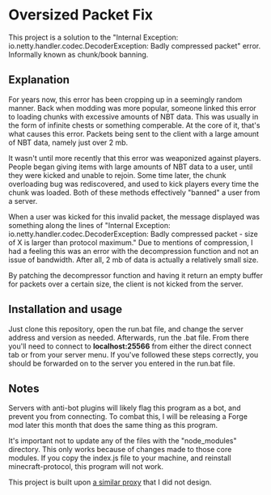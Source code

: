 # Oversized Packet Fix

This project is a solution to the "Internal Exception: io.netty.handler.codec.DecoderException: Badly compressed packet" error. Informally known as chunk/book banning.

## Explanation

For years now, this error has been cropping up in a seemingly random manner.  Back when modding was more popular, someone linked this error to loading chunks with excessive amounts of NBT data. This was usually in the form of infinite chests or something comperable.  At the core of it, that's what causes this error.  Packets being sent to the client with a large amount of NBT data, namely just over 2 mb.

It wasn't until more recently that this error was weaponized against players.  People began giving items with large amounts of NBT data to a user, until they were kicked and unable to rejoin.  Some time later, the chunk overloading bug was rediscovered, and used to kick players every time the chunk was loaded.  Both of these methods effectively "banned" a user from a server.

When a user was kicked for this invalid packet, the message displayed was something along the lines of "Internal Exception: io.netty.handler.codec.DecoderException: Badly compressed packet - size of X is larger than protocol maximum."  Due to mentions of compression, I had a feeling this was an error with the decompression function and not an issue of bandwidth.  After all, 2 mb of data is actually a relatively small size.

By patching the decompressor function and having it return an empty buffer for packets over a certain size, the client is not kicked from the server.

## Installation and usage

Just clone this repository, open the run.bat file, and change the server address and version as needed. Afterwards, run the .bat file.  From there you'll need to connect to **localhost:25566** from either the direct connect tab or from your server menu.  If you've followed these steps correctly, you should be forwarded on to the server you entered in the run.bat file.

## Notes

Servers with anti-bot plugins will likely flag this program as a bot, and prevent you from connecting.  To combat this, I will be releasing a Forge mod later this month that does the same thing as this program.

It's important not to update any of the files with the "node_modules" directory.  This only works because of changes made to those core modules.  If you copy the index.js file to your machine, and reinstall minecraft-protocol, this program will not work.

This project is built upon [a similar proxy](https://github.com/PrismarineJS/node-minecraft-protocol/tree/master/examples/proxy) that I did not design.
